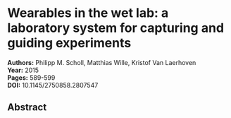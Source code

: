 # Wearables in the wet lab: a laboratory system for capturing and guiding experiments

**Authors:** Philipp M. Scholl, Matthias Wille, Kristof Van Laerhoven  
**Year:** 2015  
**Pages:** 589-599  
**DOI:** 10.1145/2750858.2807547  

## Abstract


